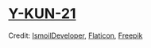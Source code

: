 # [Y-KUN-21]( y-kun-21.github.io)

Credit: [IsmoilDeveloper](https://github.com/IsmoilDeveloper), [Flaticon](https://www.flaticon.com), [Freepik](https://www.freepik.com)

